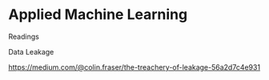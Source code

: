 # Applied Machine Learning

Readings

Data Leakage

https://medium.com/@colin.fraser/the-treachery-of-leakage-56a2d7c4e931
